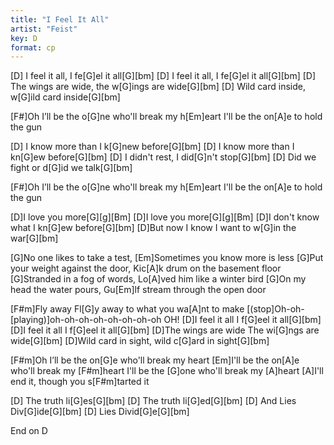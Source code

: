 ```yaml
---
title: "I Feel It All"
artist: "Feist"
key: D
format: cp
---
```


[D] I feel it all, I fe[G]el it all[G][bm]
[D] I feel it all, I fe[G]el it all[G][bm]
[D] The wings are wide, the w[G]ings are wide[G][bm]
[D] Wild card inside, w[G]ild card inside[G][bm]

[F#]Oh I’ll be the o[G]ne who'll break my h[Em]eart I'll be the on[A]e to hold the gun

[D] I know more than I k[G]new before[G][bm]
[D] I know more than I kn[G]ew before[G][bm]
[D] I didn't rest, I did[G]n't stop[G][bm]
[D] Did we fight or d[G]id we talk[G][bm]

[F#]Oh I’ll be the o[G]ne who'll break my h[Em]eart I'll be the on[A]e to hold the gun

[D]I love you more[G][g][Bm]
[D]I love you more[G][g][Bm]
[D]I don't know what I kn[G]ew before[G][bm]
[D]But now I know I want to w[G]in the war[G][bm]

[G]No one likes to take a test, [Em]Sometimes you know more is less
[G]Put your weight against the door, Kic[A]k drum on the basement floor
[G]Stranded in a fog of words, Lo[A]ved him like a winter bird
[G]On my head the water pours, Gu[Em]lf stream through the open door

[F#m]Fly away Fl[G]y away to what you wa[A]nt to make [(stop]Oh-oh-[playing)]oh-oh-oh-oh-oh-oh-oh-oh OH!
[D]I feel it all I f[G]eel it all[G][bm]
[D]I feel it all I f[G]eel it all[G][bm]
[D]The wings are wide The wi[G]ngs are wide[G][bm]
[D]Wild card in sight, wild c[G]ard in sight[G][bm]

[F#m]Oh I’ll be the on[G]e who'll break my heart
[Em]I'll be the on[A]e who'll break my [F#m]heart
I'll be the [G]one who'll break my [A]heart
[A]I'll end it, though you s[F#m]tarted it

[D] The truth li[G]es[G][bm]
[D] The truth li[G]ed[G][bm]
[D] And Lies Div[G]ide[G][bm]
[D] Lies Divid[G]e[G][bm]

End on D
